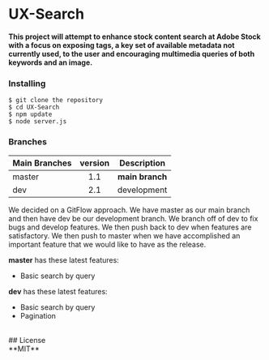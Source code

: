 # UX-Search
**This project will attempt to enhance stock content search at Adobe Stock with a focus on exposing tags, a key set of available metadata not currently used, to the user and encouraging multimedia queries of both keywords and an image.**
### Installing
`$ git clone the repository`
<br>
`$ cd UX-Search`
<br>
`$ npm update`
<br>
`$ node server.js`
### Branches
| Main Branches | version | Description   |
| ------------- |:-------:|:-------------:|
| master      |   1.1   |**main branch**|
| dev         |   2.1   |  development  |

We decided on a GitFlow approach. We have master as our main branch and then have dev be our development branch. We branch off of dev to fix bugs and develop features. We then push back to dev when features are satisfactory. We then push to master when we have accomplished an important feature that we would like to have as the release.

**master** has these latest features:
<ul>
    <li> Basic search by query</li>
</ul>

**dev** has these latest features:
<ul>
    <li> Basic search by query </li>
    <li> Pagination </li>
</ul>
<br>
## License
<br>
**MIT**
